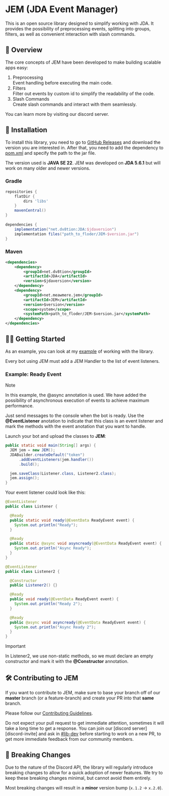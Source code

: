 # JEM (JDA Event Manager)

This is an open source library designed to simplify working with JDA. It provides the possibility of preprocessing events, splitting into groups, filters, as well as convenient interaction with slash commands.

## 📖 Overview

The core concepts of JEM have been developed to make building scalable apps easy:

1. Preprocessing  
    Event handling before executing the main code.
1. Filters  
    Filter out events by custom id to simplify the readability of the code.
1. Slash Commands  
    Create slash commands and interact with them seamlessly.

You can learn more by visiting our discord server.

## 🔬 Installation

To install this library, you need to go to [GitHub Releases](https://github.com/meawmere/JEM/releases) and download the version you are interested in. After that, you need to add the dependency to [pom.xml](https://www.jetbrains.com/help/idea/maven-support.html#maven_multi_module) and specify the path to the jar file.

The version used is **JAVA SE 22**.
JEM was developed on **JDA 5.6.1** but will work on many older and newer versions.

### Gradle

```gradle
repositories {
    flatDir {
        dirs 'libs'
    }
    mavenCentral()
}
 
dependencies {
    implementation("net.dv8tion:JDA:$jdaversion")
    implementation files("path_to_floder/JEM-$version.jar")
}
```

### Maven

```xml
<dependencies>
    <dependency>
        <groupId>net.dv8tion</groupId>
        <artifactId>JDA</artifactId>
        <version>$jdaversion</version>
    </dependency>
    <dependency>
        <groupId>net.meawmere.jem</groupId>
        <artifactId>JEM</artifactId>
        <version>$version</version>
        <scope>system</scope>
        <systemPath>path_to_floder/JEM-$version.jar</systemPath>
    </dependency>
</dependencies>
```

## 🏃‍♂️ Getting Started

As an example, you can look at my [example](https://github.com/meawmere/JEM/blob/main/src/examples/java/ReadyEventExample.java) of working with the library.

Every bot using JEM must add a JEM Handler to the list of event listeners.

### Example: Ready Event

> [!NOTE]
> In this example, the @async annotation is used. We have added the possibility of asynchronous execution of events to achieve maximum performance.

Just send messages to the console when the bot is ready. Use the **@EventListener** anotation to indicate that this class is an event listener and mark the methods with the event anotation that you want to handle.

Launch your bot and upload the classes to **JEM**:

```java
public static void main(String[] args) {
  JEM jem = new JEM();
  JDABuilder.createDefault("token")
      .addEventListeners(jem.handler())
      .build();

  jem.saveClass(Listener.class, Listener2.class);
  jem.assign();
}
```

Your event listener could look like this:

```java
@EventListener
public class Listener {

  @Ready
  public static void ready(@EventData ReadyEvent event) {
    System.out.println("Ready");
  }

  @Ready
  public static @async void asyncready(@EventData ReadyEvent event) {
    System.out.println("Async Ready");
  }
}
```
```java
@EventListener
public class Listener2 {

  @Constructor
  public Listener2() {}

  @Ready
  public void ready(@EventData ReadyEvent event) {
    System.out.println("Ready 2");
  }

  @Ready
  public @async void asyncready(@EventData ReadyEvent event) {
    System.out.println("Async Ready 2");
  }
}
```

> [!IMPORTANT]
> In Listener2, we use non-static methods, so we must declare an empty constructor and mark it with the **@Constructor** annotation.

## 🛠️ Contributing to JEM

If you want to contribute to JEM, make sure to base your branch off of our **master** branch (or a feature-branch)
and create your PR into that **same** branch.

Please follow our [Contributing Guidelines](https://github.com/discord-jda/JDA/blob/master/.github/CONTRIBUTING.md).

Do not expect your pull request to get immediate attention, sometimes it will take a long time to get a response.
You can join our [discord server][discord-invite] and ask in [#lib-dev](https://discord.com/channels/125227483518861312/869965829024915466) before starting to work on a new PR, to get more immediate feedback from our community members.

## 🚨 Breaking Changes

Due to the nature of the Discord API, the library will regularly introduce breaking changes to allow for a quick adoption of newer features. We try to keep these breaking changes minimal, but cannot avoid them entirely.

Most breaking changes will result in a **minor** version bump (`x.1.2` → `x.2.0`).
